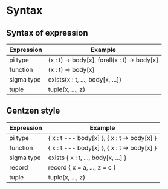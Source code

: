 # Syntax

## Syntax of expression

| Expression | Example                                      |
|------------|----------------------------------------------|
| pi type    | (x : t) -> body[x], forall(x : t) -> body[x] |
| function   | (x : t) => body[x]                           |
| sigma type | exists(x : t, ..., body[x, ...])             |
| tuple      | tuple(x, ..., z)                             |

## Gentzen style

| Expression | Example                                     |
|------------|---------------------------------------------|
| pi type    | { x : t --- body[x] }, { x : t -> body[x] } |
| function   | { x : t --- body[x] }, { x : t -> body[x] } |
| sigma type | exists { x : t, ..., body[x, ...] }         |
| record     | record { x = a, ..., z = c }                |
| tuple      | tuple(x, ..., z)                            |
